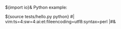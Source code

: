 ${import io}&
Python example:

${source tests/hello.py python}
#|
vim:ts=4:sw=4:ai:et:fileencoding=utf8:syntax=perl
|#&
